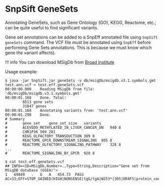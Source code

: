 # SnpSift GeneSets

Annotating GeneSets, such as Gene Ontology (GO), KEGG, Reactome, etc.; can be quite useful to find significant variants.

Gene set annotations can be added to a SnpEff annotated file using `SnpSift geneSets` command.
The VCF file must be annotated using `SnpEff` before performing Gene Sets annotations.
This is because we must know which gene the variant affects).

!!! info
    You can download MSigDb from [Broad Institute](http://www.broadinstitute.org/gsea/msigdb)

Usage example:
```
$ java -jar SnpSift.jar geneSets -v db/msigDb/msigdb.v3.1.symbols.gmt test.ann.vcf > test.eff.geneSets.vcf
00:00:00.000	Reading MSigDb from file: 'db/msigDb/msigdb.v3.1.symbols.gmt'
00:00:01.168	Done. Total:
        8513 gene sets
        31847 genes
00:00:01.168	Annotating variants from: 'test.ann.vcf'
00:00:01.298	Done.
# Summary
#	    gene_set	gene_set_size	variants
#	    ACEVEDO_METHYLATED_IN_LIVER_CANCER_DN	940	8
#	    CHR1P36	504	281
#	    KEGG_OLFACTORY_TRANSDUCTION	389	8
#	    REACTOME_GPCR_DOWNSTREAM_SIGNALING	805	8
#	    REACTOME_OLFACTORY_SIGNALING_PATHWAY	328	8
...
#	    REACTOME_SIGNALING_BY_GPCR	920	8

$ cat test.eff.geneSets.vcf
## INFO=<ID=MSigDb,Number=.,Type=String,Description="Gene set from MSigDB database (GSEA)">
1	69849	.	G	A	454.73	PASS	AC=33;EFF=STOP_GAINED(HIGH|NONSENSE|tgG/tgA|W253*|305|OR4F5|protein_coding|CODING|ENST00000335137|1|1);MSigDb=ACEVEDO_METHYLATED_IN_LIVER_CANCER_DN,CHR1P36,KEGG_OLFACTORY_TRANSDUCTION,REACTOME_GPCR_DOWNSTREAM_SIGNALING,REACTOME_OLFACTORY_SIGNALING_PATHWAY,REACTOME_SIGNALING_BY_GPCR
```
